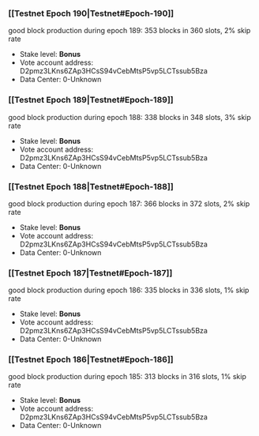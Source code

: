 ### [[Testnet Epoch 190|Testnet#Epoch-190]]
good block production during epoch 189: 353 blocks in 360 slots, 2% skip rate
* Stake level: **Bonus** 
* Vote account address: D2pmz3LKns6ZAp3HCsS94vCebMtsP5vp5LCTssub5Bza
* Data Center: 0-Unknown
### [[Testnet Epoch 189|Testnet#Epoch-189]]
good block production during epoch 188: 338 blocks in 348 slots, 3% skip rate
* Stake level: **Bonus** 
* Vote account address: D2pmz3LKns6ZAp3HCsS94vCebMtsP5vp5LCTssub5Bza
* Data Center: 0-Unknown
### [[Testnet Epoch 188|Testnet#Epoch-188]]
good block production during epoch 187: 366 blocks in 372 slots, 2% skip rate
* Stake level: **Bonus** 
* Vote account address: D2pmz3LKns6ZAp3HCsS94vCebMtsP5vp5LCTssub5Bza
* Data Center: 0-Unknown
### [[Testnet Epoch 187|Testnet#Epoch-187]]
good block production during epoch 186: 335 blocks in 336 slots, 1% skip rate
* Stake level: **Bonus** 
* Vote account address: D2pmz3LKns6ZAp3HCsS94vCebMtsP5vp5LCTssub5Bza
* Data Center: 0-Unknown
### [[Testnet Epoch 186|Testnet#Epoch-186]]
good block production during epoch 185: 313 blocks in 316 slots, 1% skip rate
* Stake level: **Bonus** 
* Vote account address: D2pmz3LKns6ZAp3HCsS94vCebMtsP5vp5LCTssub5Bza
* Data Center: 0-Unknown